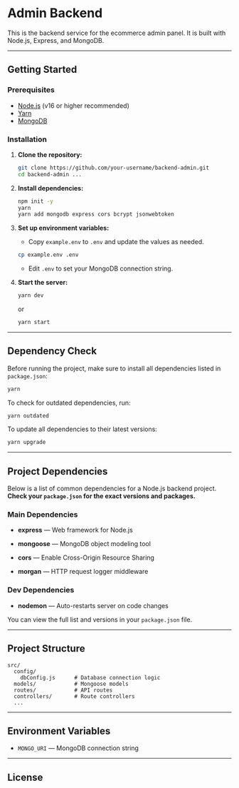 # Admin Backend

This is the backend service for the ecommerce admin panel. It is built with Node.js, Express, and MongoDB.

---

## Getting Started

### Prerequisites

- [Node.js](https://nodejs.org/) (v16 or higher recommended)
- [Yarn](https://yarnpkg.com/)
- [MongoDB](https://www.mongodb.com/)

### Installation

1. **Clone the repository:**

   ```sh
   git clone https://github.com/your-username/backend-admin.git
   cd backend-admin ...
   ```

2. **Install dependencies:**

   ```sh
   npm init -y
   yarn
   yarn add mongodb express cors bcrypt jsonwebtoken
   ```

3. **Set up environment variables:**

   - Copy `example.env` to `.env` and update the values as needed.

   ```sh
   cp example.env .env
   ```

   - Edit `.env` to set your MongoDB connection string.

4. **Start the server:**
   ```sh
   yarn dev
   ```
   or
   ```sh
   yarn start
   ```

---

## Dependency Check

Before running the project, make sure to install all dependencies listed in `package.json`:

```sh
yarn
```

To check for outdated dependencies, run:

```sh
yarn outdated
```

To update all dependencies to their latest versions:

```sh
yarn upgrade
```

---

## Project Dependencies

Below is a list of common dependencies for a Node.js backend project.  
**Check your `package.json` for the exact versions and packages.**

### Main Dependencies

- **express** — Web framework for Node.js
- **mongoose** — MongoDB object modeling tool

- **cors** — Enable Cross-Origin Resource Sharing
- **morgan** — HTTP request logger middleware

### Dev Dependencies

- **nodemon** — Auto-restarts server on code changes

You can view the full list and versions in your `package.json` file.

---

## Project Structure

```
src/
  config/
    dbConfig.js      # Database connection logic
  models/            # Mongoose models
  routes/            # API routes
  controllers/       # Route controllers
  ...
```

---

## Environment Variables

- `MONGO_URI` — MongoDB connection string

---

## License
